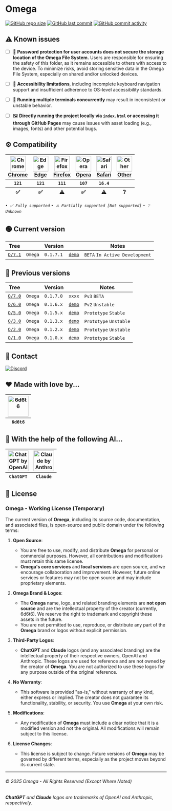 # Omega
[![GitHub repo size](https://img.shields.io/github/repo-size/6d6t6/O?logo=github&color=purple)](https://github.com/6d6t6/O)
[![GitHub last commit](https://img.shields.io/github/last-commit/6d6t6/O?logo=github)](https://github.com/6d6t6/O)
[![GitHub commit activity](https://img.shields.io/github/commit-activity/t/6d6t6/O?logo=github)](https://github.com/6d6t6/O)


## ⚠️ Known issues
- [ ] 🔐 **Password protection for user accounts does not secure the storage location of the Omega File System.** Users are responsible for ensuring the safety of this folder, as it remains accessible to others with access to the device. To minimize risks, avoid storing sensitive data in the Omega File System, especially on shared and/or unlocked devices.
- [ ] 🦾 **Accessibility limitations**, including incomplete keyboard navigation support and insufficient adherence to OS-level accessibility standards.
- [ ] 🔄 **Running multiple terminals concurrently** may result in inconsistent or unstable behavior.
- [ ] 🖼️ **Directly running the project locally via `index.html` or accessing it through GitHub Pages** may cause issues with asset loading (e.g., images, fonts) and other potential bugs.


## ⚙️ Compatibility
<table>
  <thead>
    <tr>
      <th style="text-align: center;"><a href="https://www.google.com/chrome/" target="_blank"><img style="width: 48px;" src="https://upload.wikimedia.org/wikipedia/commons/e/e1/Google_Chrome_icon_%28February_2022%29.svg" alt="Chrome"><br>Chrome</a></th>
      <th style="text-align: center;"><a href="https://www.microsoft.com/edge" target="_blank"><img style="width: 48px;" src="https://upload.wikimedia.org/wikipedia/commons/7/7e/Microsoft_Edge_logo_%282019%29.png" alt="Edge"><br>Edge</a></th>
      <th style="text-align: center;"><a href="https://www.mozilla.org/firefox/" target="_blank"><img style="width: 48px;" src="https://upload.wikimedia.org/wikipedia/commons/a/a0/Firefox_logo%2C_2019.svg" alt="Firefox"><br>Firefox</a></th>
      <th style="text-align: center;"><a href="https://www.opera.com/" target="_blank"><img style="width: 48px;" src="https://upload.wikimedia.org/wikipedia/commons/4/49/Opera_2015_icon.svg" alt="Opera"><br>Opera</a></th>
      <th style="text-align: center;"><a href="https://www.apple.com/safari/" target="_blank"><img style="width: 48px;" src="https://upload.wikimedia.org/wikipedia/commons/5/52/Safari_browser_logo.svg" alt="Safari"><br>Safari</a></th>
      <th style="text-align: center;"><a href="https://en.wikipedia.org/wiki/List_of_web_browsers" target="_blank"><img style="width: 48px;" src="https://cdn-icons-png.flaticon.com/512/11024/11024036.png" alt="Other"><br>Other</a></th>
    </tr>
    <tr>
      <th style="text-align: center; vertical-align: middle;"><code>121</code></th>
      <th style="text-align: center; vertical-align: middle;"><code>121</code></th>
      <th style="text-align: center; vertical-align: middle;"><code>111</code></th>
      <th style="text-align: center; vertical-align: middle;"><code>107</code></th>
      <th style="text-align: center; vertical-align: middle;"><code>16.4</code></th>
      <th style="text-align: center; vertical-align: middle;"></th>
    </tr>
    <tr>
      <th style="text-align: center; vertical-align: middle;">✅</th>
      <th style="text-align: center; vertical-align: middle;">✅</th>
      <th style="text-align: center; vertical-align: middle;">⚠️</th>
      <th style="text-align: center; vertical-align: middle;">✅</th>
      <th style="text-align: center; vertical-align: middle;">⚠️</th>
      <th style="text-align: center; vertical-align: middle;">❔</th>
    </tr>
  </thead>
</table>

###### `• ✅ Fully supported` `• ⚠️ Partially supported [Not supported]` `• ❔ Unknown`

## 🟢 Current version
| Tree                                              |         | Version   |                                           | Notes                          |
|---------------------------------------------------|---------|-----------|-------------------------------------------|--------------------------------|
| [`O/7.1`](https://github.com/6d6t6/O/tree/main/7) | `Omega` | `0.1.7.1` | [`demo`](https://o-0.pages.dev/)          | `BETA` `In Active Development` |


## 📜 Previous versions
| Tree                                              |         | Version   |                                           | Notes                  |
|---------------------------------------------------|---------|-----------|-------------------------------------------|------------------------|
| [`O/7.0`](https://github.com/6d6t6/O/tree/main/7) | `Omega` | `0.1.7.0` | `xxxx`                                    | `Pv3` `BETA`           |
| [`O/6.0`](https://github.com/6d6t6/O/tree/main/6) | `Omega` | `0.1.6.x` | [`demo`](https://128bb82c.o-0.pages.dev/) | `Pv2` `Unstable`       |
| [`O/5.0`](https://github.com/6d6t6/O/tree/main/5) | `Omega` | `0.1.5.x` | [`demo`](https://6d6t6.github.io/O/5)     | `Prototype` `Stable`   |
| [`O/3.0`](https://github.com/6d6t6/O/tree/main/3) | `Omega` | `0.1.3.x` | [`demo`](https://6d6t6.github.io/O/3)     | `Prototype` `Unstable` |
| [`O/2.0`](https://github.com/6d6t6/O/tree/main/2) | `Omega` | `0.1.2.x` | [`demo`](https://6d6t6.github.io/O/2)     | `Prototype` `Unstable` |
| [`O/1.0`](https://github.com/6d6t6/O/tree/main/1) | `Omega` | `0.1.0.x` | [`demo`](https://6d6t6.github.io/O/1)     | `Prototype` `Stable`   |


## 💌 Contact
[![Discord](https://img.shields.io/discord/1207017475041009724?logo=discord&logoColor=white&color=5865F2&label=discord%20server)](https://discord.gg/UJsJbXxb2v)


## ❤️ Made with love by...
<table>
  <thead>
    <tr>
      <th style="text-align: center;"><a href="../../../../6d6t6" target="_blank"><img style="width: 64px;" src="https://avatars.githubusercontent.com/u/138257284" alt="6d6t6"></a></th>
    </tr>
    <tr>
      <th style="text-align: center; vertical-align: middle;"><code>6d6t6</code></th>
    </tr>
  </thead>
</table>

## 💙 With the help of the following AI...
<table>
  <thead>
    <tr>
      <th style="text-align: center;"><a href="../../../../6d6t6" target="_blank"><img style="width: 64px;" src="https://t2.gstatic.com/faviconV2?client=SOCIAL&type=FAVICON&fallback_opts=TYPE,SIZE,URL&url=http://chatgpt.com&size=128" alt="ChatGPT by OpenAI"></a></th>
      <th style="text-align: center;"><a href="../../../../6d6t6" target="_blank"><img style="width: 64px;" src="https://t1.gstatic.com/faviconV2?client=SOCIAL&type=FAVICON&fallback_opts=TYPE,SIZE,URL&url=https://claude.ai/&size=128" alt="Claude by Anthropic"></a></th>
    </tr>
    <tr>
      <th style="text-align: center; vertical-align: middle;"><code>ChatGPT</code></th>
      <th style="text-align: center; vertical-align: middle;"><code>Claude</code></th>
    </tr>
  </thead>
</table>

## 📝 License

### **Omega - Working License (Temporary)**

The current version of **Omega**, including its source code, documentation, and associated files, is open-source and public domain under the following terms:

1. **Open Source**: 
   - You are free to use, modify, and distribute **Omega** for personal or commercial purposes. However, all contributions and modifications must retain this same license.
   - **Omega's core services** and **local services** are open source, and we encourage collaboration and improvement. However, future online services or features may not be open source and may include proprietary elements.

2. **Omega Brand & Logos**: 
   - The **Omega** name, logo, and related branding elements are **not open source** and are the intellectual property of the creator (currently, 6d6t6). We reserve the right to trademark and copyright these assets in the future.
   - You are not permitted to use, reproduce, or distribute any part of the **Omega** brand or logos without explicit permission.

3. **Third-Party Logos**: 
   - **ChatGPT** and **Claude** logos (and any associated branding) are the intellectual property of their respective owners, OpenAI and Anthropic. These logos are used for reference and are not owned by the creator of **Omega**. You are not authorized to use these logos for any purpose outside of the original reference.

4. **No Warranty**: 
   - This software is provided "as-is," without warranty of any kind, either express or implied. The creator does not guarantee its functionality, stability, or security. You use **Omega** at your own risk.
   
5. **Modifications**: 
   - Any modification of **Omega** must include a clear notice that it is a modified version and not the original. All modifications will remain subject to this license.

6. **License Changes**: 
   - This license is subject to change. Future versions of **Omega** may be governed by different terms, especially as the project moves beyond its current state.

---

###### © 2025 Omega - All Rights Reserved (Except Where Noted)  
###### **ChatGPT** and **Claude** logos are trademarks of OpenAI and Anthropic, respectively.
